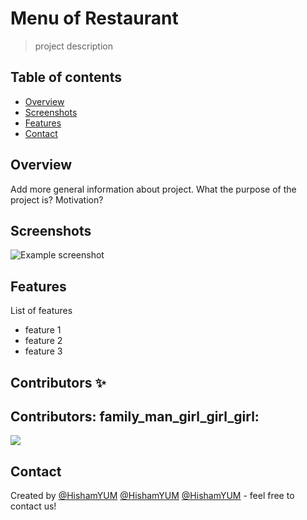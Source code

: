# Menu of Restaurant
>  project description

## Table of contents
* [Overview](#overview)
* [Screenshots](#screenshots)
* [Features](#features)
* [Contact](#contact)

## Overview
Add more general information about project. What the purpose of the project is? Motivation?

## Screenshots
![Example screenshot](./img/screenshot.png)



## Features
List of features 
*  feature 1
*  feature 2
*  feature 3

## Contributors ✨

## Contributors: family_man_girl_girl_girl:

<a href="https://github.com/HishamYUM/Project/graphs/contributors">
  <img src="https://contrib.rocks/image?repo=HishamYUM/Project" />
</a>

## Contact
Created by [@HishamYUM](https://www.github.com/HishamYUM) [@HishamYUM](https://www.github.com/HishamYUM) [@HishamYUM](https://www.github.com/HishamYUM) - feel free to contact us!
